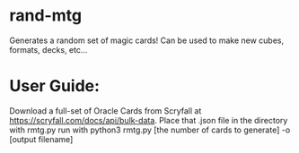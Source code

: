 # rand-mtg
Generates a random set of magic cards! Can be used to make new cubes, formats, decks, etc...

# User Guide:
Download a full-set of Oracle Cards from Scryfall at https://scryfall.com/docs/api/bulk-data.
Place that .json file in the directory with rmtg.py
run with python3 rmtg.py [the number of cards to generate] -o [output filename]
